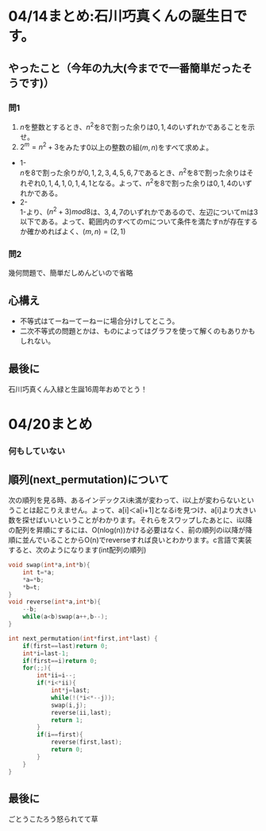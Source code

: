 # 04/14まとめ:石川巧真くんの誕生日です。
## やったこと（今年の九大(今までで一番簡単だったそうです)）
### 問1
1. $`n`$を整数とするとき、$`n^2`$を8で割った余りは$`0,1,4`$のいずれかであることを示せ。
2. $`2^m=n^2+3`$をみたす0以上の整数の組$`(m,n)`$をすべて求めよ。
* 1-  
	$`n`$を$`8`$で割った余りが$`0,1,2,3,4,5,6,7`$であるとき、$`n^2`$を$`8`$で割った余りはそれぞれ$`0,1,4,1,0,1,4,1`$となる。よって、$`n^2`$を$`8`$で割った余りは$`0,1,4`$のいずれかである。   
* 2-  
	1-より、$`(n^2+3)mod8`$は、$`3,4,7`$のいずれかであるので、左辺についてmは3以下である。よって、範囲内のすべてのmについて条件を満たすnが存在するか確かめればよく、$`(m,n)=(2,1)`$  
### 問2
幾何問題で、簡単だしめんどいので省略
## 心構え
* 不等式はてーねーてーねーに場合分けしてとこう。  
* 二次不等式の問題とかは、ものによってはグラフを使って解くのもありかもしれない。
## 最後に
石川巧真くん入緑と生誕16周年おめでとう！
# 04/20まとめ
### 何もしていない
## 順列(next_permutation)について
次の順列を見る時、あるインデックスi未満が変わって、i以上が変わらないということは起こりえません。よって、a[i]＜a[i+1]となるiを見つけ、a[i]より大きい数を探せばいいということがわかります。それらをスワップしたあとに、i以降の配列を昇順にするには、O(nlog(n))かける必要はなく、前の順列のi以降が降順に並んでいることからO(n)でreverseすれば良いとわかります。c言語で実装すると、次のようになります(int配列の順列)
```c:next_permutation.c
void swap(int*a,int*b){
	int t=*a;
	*a=*b;
	*b=t;
}
void reverse(int*a,int*b){
	--b;
	while(a<b)swap(a++,b--);
}

int next_permutation(int*first,int*last) {
	if(first==last)return 0;
	int*i=last-1;
	if(first==i)return 0;
	for(;;){
		int*ii=i--;
		if(*i<*ii){
			int*j=last;
			while(!(*i<*--j));
			swap(i,j);
			reverse(ii,last);
			return 1;
		}
		if(i==first){
			reverse(first,last);
			return 0;
		}
	}
}
```
## 最後に
ごとうこたろう怒られてて草
